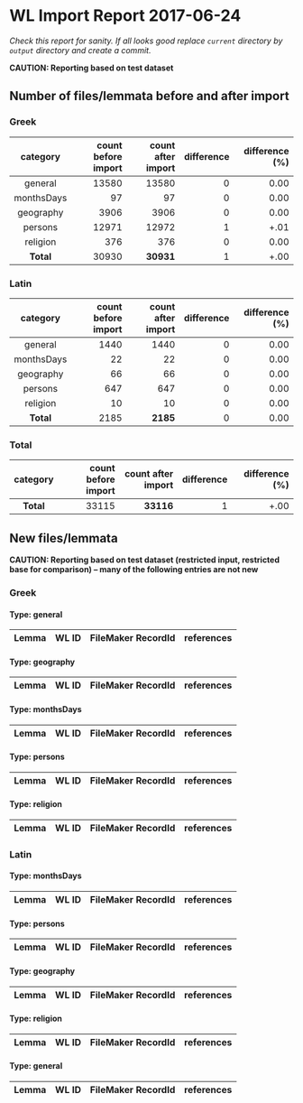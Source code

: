 
# WL Import Report 2017-06-24

*Check this report for sanity. If all looks good replace `current` directory by `output` directory and create a commit.*


**CAUTION: Reporting based on test dataset**


## Number of files/lemmata before and after import


### Greek 


| category        | count before import | count after import | difference | difference (%) |
| :-----------: |-------------:|-------------:|-------------:|-------------:|
| general| 13580| 13580| 0| 0.00| 
| monthsDays| 97| 97| 0| 0.00| 
| geography| 3906| 3906| 0| 0.00| 
| persons| 12971| 12972| 1| +.01| 
| religion| 376| 376| 0| 0.00| 
| **Total**     |30930| **30931** |1|+.00|

### Latin 


| category        | count before import | count after import | difference | difference (%) |
| :-----------: |-------------:|-------------:|-------------:|-------------:|
| general| 1440| 1440| 0| 0.00| 
| monthsDays| 22| 22| 0| 0.00| 
| geography| 66| 66| 0| 0.00| 
| persons| 647| 647| 0| 0.00| 
| religion| 10| 10| 0| 0.00| 
| **Total**     |2185| **2185** |0|0.00|

### Total 


| category        | count before import | count after import | difference | difference (%) |
| :-----------: |-------------:|-------------:|-------------:|-------------:|
| **Total**     |33115| **33116** |1|+.00|
## New files/lemmata



**CAUTION: Reporting based on test dataset (restricted input, restricted base for comparison) – many of the following entries are not new**


### Greek 

#### Type: general

| Lemma        | WL ID | FileMaker RecordId | references |
| -----------|-------------|-------------|-------------|
#### Type: geography

| Lemma        | WL ID | FileMaker RecordId | references |
| -----------|-------------|-------------|-------------|
#### Type: monthsDays

| Lemma        | WL ID | FileMaker RecordId | references |
| -----------|-------------|-------------|-------------|
#### Type: persons

| Lemma        | WL ID | FileMaker RecordId | references |
| -----------|-------------|-------------|-------------|
#### Type: religion

| Lemma        | WL ID | FileMaker RecordId | references |
| -----------|-------------|-------------|-------------|

### Latin 

#### Type: monthsDays

| Lemma        | WL ID | FileMaker RecordId | references |
| -----------|-------------|-------------|-------------|
#### Type: persons

| Lemma        | WL ID | FileMaker RecordId | references |
| -----------|-------------|-------------|-------------|
#### Type: geography

| Lemma        | WL ID | FileMaker RecordId | references |
| -----------|-------------|-------------|-------------|
#### Type: religion

| Lemma        | WL ID | FileMaker RecordId | references |
| -----------|-------------|-------------|-------------|
#### Type: general

| Lemma        | WL ID | FileMaker RecordId | references |
| -----------|-------------|-------------|-------------|
